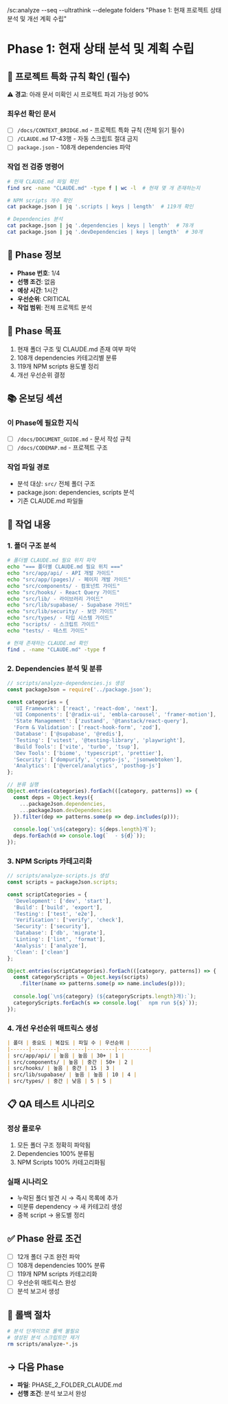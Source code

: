 /sc:analyze --seq --ultrathink --delegate folders
"Phase 1: 현재 프로젝트 상태 분석 및 개선 계획 수립"

# Phase 1: 현재 상태 분석 및 계획 수립

## 🚨 프로젝트 특화 규칙 확인 (필수)
⚠️ **경고**: 아래 문서 미확인 시 프로젝트 파괴 가능성 90%

### 최우선 확인 문서
- [ ] `/docs/CONTEXT_BRIDGE.md` - 프로젝트 특화 규칙 (전체 읽기 필수)
- [ ] `/CLAUDE.md` 17-43행 - 자동 스크립트 절대 금지
- [ ] `package.json` - 108개 dependencies 파악

### 작업 전 검증 명령어
```bash
# 현재 CLAUDE.md 파일 확인
find src -name "CLAUDE.md" -type f | wc -l  # 현재 몇 개 존재하는지

# NPM scripts 개수 확인
cat package.json | jq '.scripts | keys | length'  # 119개 확인

# Dependencies 분석
cat package.json | jq '.dependencies | keys | length'  # 78개
cat package.json | jq '.devDependencies | keys | length'  # 30개
```

## 📌 Phase 정보
- **Phase 번호**: 1/4
- **선행 조건**: 없음
- **예상 시간**: 1시간
- **우선순위**: CRITICAL
- **작업 범위**: 전체 프로젝트 분석

## 🎯 Phase 목표
1. 현재 폴더 구조 및 CLAUDE.md 존재 여부 파악
2. 108개 dependencies 카테고리별 분류
3. 119개 NPM scripts 용도별 정리
4. 개선 우선순위 결정

## 📚 온보딩 섹션
### 이 Phase에 필요한 지식
- [ ] `/docs/DOCUMENT_GUIDE.md` - 문서 작성 규칙
- [ ] `/docs/CODEMAP.md` - 프로젝트 구조

### 작업 파일 경로
- 분석 대상: `src/` 전체 폴더 구조
- package.json: dependencies, scripts 분석
- 기존 CLAUDE.md 파일들

## 📝 작업 내용

### 1. 폴더 구조 분석
```bash
# 폴더별 CLAUDE.md 필요 위치 파악
echo "=== 폴더별 CLAUDE.md 필요 위치 ==="
echo "src/app/api/ - API 개발 가이드"
echo "src/app/(pages)/ - 페이지 개발 가이드"
echo "src/components/ - 컴포넌트 가이드"
echo "src/hooks/ - React Query 가이드"
echo "src/lib/ - 라이브러리 가이드"
echo "src/lib/supabase/ - Supabase 가이드"
echo "src/lib/security/ - 보안 가이드"
echo "src/types/ - 타입 시스템 가이드"
echo "scripts/ - 스크립트 가이드"
echo "tests/ - 테스트 가이드"

# 현재 존재하는 CLAUDE.md 확인
find . -name "CLAUDE.md" -type f
```

### 2. Dependencies 분석 및 분류
```javascript
// scripts/analyze-dependencies.js 생성
const packageJson = require('../package.json');

const categories = {
  'UI Framework': ['react', 'react-dom', 'next'],
  'UI Components': ['@radix-ui', 'embla-carousel', 'framer-motion'],
  'State Management': ['zustand', '@tanstack/react-query'],
  'Form & Validation': ['react-hook-form', 'zod'],
  'Database': ['@supabase', '@redis'],
  'Testing': ['vitest', '@testing-library', 'playwright'],
  'Build Tools': ['vite', 'turbo', 'tsup'],
  'Dev Tools': ['biome', 'typescript', 'prettier'],
  'Security': ['dompurify', 'crypto-js', 'jsonwebtoken'],
  'Analytics': ['@vercel/analytics', 'posthog-js']
};

// 분류 실행
Object.entries(categories).forEach(([category, patterns]) => {
  const deps = Object.keys({
    ...packageJson.dependencies,
    ...packageJson.devDependencies
  }).filter(dep => patterns.some(p => dep.includes(p)));
  
  console.log(`\n${category}: ${deps.length}개`);
  deps.forEach(d => console.log(`  - ${d}`));
});
```

### 3. NPM Scripts 카테고리화
```javascript
// scripts/analyze-scripts.js 생성
const scripts = packageJson.scripts;

const scriptCategories = {
  'Development': ['dev', 'start'],
  'Build': ['build', 'export'],
  'Testing': ['test', 'e2e'],
  'Verification': ['verify', 'check'],
  'Security': ['security'],
  'Database': ['db', 'migrate'],
  'Linting': ['lint', 'format'],
  'Analysis': ['analyze'],
  'Clean': ['clean']
};

Object.entries(scriptCategories).forEach(([category, patterns]) => {
  const categoryScripts = Object.keys(scripts)
    .filter(name => patterns.some(p => name.includes(p)));
  
  console.log(`\n${category} (${categoryScripts.length}개):`);
  categoryScripts.forEach(s => console.log(`  npm run ${s}`));
});
```

### 4. 개선 우선순위 매트릭스 생성
```markdown
| 폴더 | 중요도 | 복잡도 | 파일 수 | 우선순위 |
|------|--------|--------|---------|----------|
| src/app/api/ | 높음 | 높음 | 30+ | 1 |
| src/components/ | 높음 | 중간 | 50+ | 2 |
| src/hooks/ | 높음 | 중간 | 15 | 3 |
| src/lib/supabase/ | 높음 | 높음 | 10 | 4 |
| src/types/ | 중간 | 낮음 | 5 | 5 |
```

## 📋 QA 테스트 시나리오
### 정상 플로우
1. 모든 폴더 구조 정확히 파악됨
2. Dependencies 100% 분류됨
3. NPM Scripts 100% 카테고리화됨

### 실패 시나리오
- 누락된 폴더 발견 시 → 즉시 목록에 추가
- 미분류 dependency → 새 카테고리 생성
- 중복 script → 용도별 정리

## ✅ Phase 완료 조건
- [ ] 12개 폴더 구조 완전 파악
- [ ] 108개 dependencies 100% 분류
- [ ] 119개 NPM scripts 카테고리화
- [ ] 우선순위 매트릭스 완성
- [ ] 분석 보고서 생성

## 🔄 롤백 절차
```bash
# 분석 단계이므로 롤백 불필요
# 생성된 분석 스크립트만 제거
rm scripts/analyze-*.js
```

## → 다음 Phase
- **파일**: PHASE_2_FOLDER_CLAUDE.md
- **선행 조건**: 분석 보고서 완성